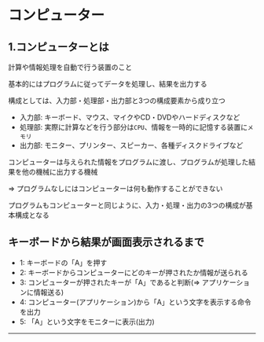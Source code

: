 # コンピューター

## 1.コンピューターとは
計算や情報処理を自動で行う装置のこと

基本的にはプログラムに従ってデータを処理し、結果を出力する

構成としては、入力部・処理部・出力部と3つの構成要素から成り立つ

- 入力部: キーボード、マウス、マイクやCD・DVDやハードディスクなど
- 処理部: 実際に計算などを行う部分は`CPU`、情報を一時的に記憶する装置に`メモリ`
- 出力部: モニター、プリンター、スピーカー、各種ディスクドライブなど

コンピューターは与えられた情報をプログラムに渡し、プログラムが処理した結果を他の機械に出力する機械

=> プログラムなしにはコンピューターは何も動作することができない

プログラムもコンピューターと同じように、入力・処理・出力の3つの構成が基本構成となる

## キーボードから結果が画面表示されるまで
- 1: キーボードの「A」を押す
- 2: キーボードからコンピューターにどのキーが押されたか情報が送られる
- 3: コンピューターが押されたキーが「A」であると判断(=> アプリケーションに情報送る)
- 4: コンピューター(アプリケーション)から「A」という文字を表示する命令を出力
- 5: 「A」という文字をモニターに表示(出力)

---



